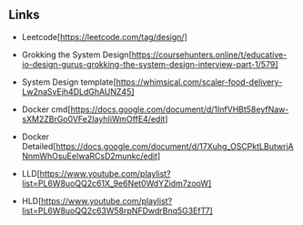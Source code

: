 ## Links

- Leetcode[https://leetcode.com/tag/design/]

- Grokking the System Design[https://coursehunters.online/t/educative-io-design-gurus-grokking-the-system-design-interview-part-1/579]

- System Design template[https://whimsical.com/scaler-food-delivery-Lw2naSvEjh4DLdGhAUNZ45]

- Docker cmd[https://docs.google.com/document/d/1InfVHBt58eyfNaw-sXM2ZBrGo0VFe2IayhIiWmOffE4/edit]

- Docker Detailed[https://docs.google.com/document/d/17Xuhg_OSCPktLButwrjANnmWhOsuEeIwaRCsD2munkc/edit]

- LLD[https://www.youtube.com/playlist?list=PL6W8uoQQ2c61X_9e6Net0WdYZidm7zooW]

- HLD[https://www.youtube.com/playlist?list=PL6W8uoQQ2c63W58rpNFDwdrBnq5G3EfT7]